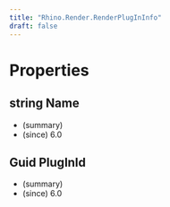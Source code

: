 ```yaml
---
title: "Rhino.Render.RenderPlugInInfo"
draft: false
---
```


# Properties
## string Name
- (summary) 
- (since) 6.0
## Guid PlugInId
- (summary) 
- (since) 6.0
